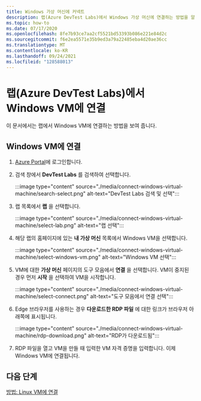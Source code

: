 ```yaml
---
title: Windows 가상 머신에 커넥트
description: 랩(Azure DevTest Labs)에서 Windows 가상 머신에 연결하는 방법을 알아봅니다.
ms.topic: how-to
ms.date: 07/17/2020
ms.openlocfilehash: 8fe7b93ce7aa2cf5521bd53393b086e221e84d2c
ms.sourcegitcommit: f6e2ea5571e35b9ed3a79a22485eba4d20ae36cc
ms.translationtype: MT
ms.contentlocale: ko-KR
ms.lasthandoff: 09/24/2021
ms.locfileid: "128588013"
---
```

# <a name="connect-to-a-windows-vm-in-your-lab-azure-devtest-labs"></a>랩(Azure DevTest Labs)에서 Windows VM에 연결
이 문서에서는 랩에서 Windows VM에 연결하는 방법을 보여 줍니다. 

## <a name="connect-to-a-windows-vm"></a>Windows VM에 연결
1. [Azure Portal](https://portal.azure.com)에 로그인합니다.
1. 검색 창에서 **DevTest Labs** 를 검색하여 선택합니다. 

    :::image type="content" source="./media/connect-windows-virtual-machine/search-select.png" alt-text="DevTest Labs 검색 및 선택":::    
1. 랩 목록에서 **랩** 을 선택합니다.

    :::image type="content" source="./media/connect-windows-virtual-machine/select-lab.png" alt-text="랩 선택":::            
1. 해당 랩의 홈페이지에 있는 **내 가상 머신** 목록에서 Windows VM을 선택합니다. 

    :::image type="content" source="./media/connect-windows-virtual-machine/select-windows-vm.png" alt-text="Windows VM 선택":::                
1. VM에 대한 **가상 머신** 페이지의 도구 모음에서 **연결** 을 선택합니다. VM이 중지된 경우 먼저 **시작** 을 선택하여 VM을 시작합니다.

    :::image type="content" source="./media/connect-windows-virtual-machine/select-connect.png" alt-text="도구 모음에서 연결 선택":::                    
1. Edge 브라우저를 사용하는 경우 **다운로드한 RDP 파일** 에 대한 링크가 브라우저 아래쪽에 표시됩니다. 

    :::image type="content" source="./media/connect-windows-virtual-machine/rdp-download.png" alt-text="RDP가 다운로드됨":::                        
1. RDP 파일을 열고 VM을 만들 때 입력한 VM 자격 증명을 입력합니다. 이제 Windows VM에 연결됩니다. 

## <a name="next-steps"></a>다음 단계
[방법: Linux VM에 연결](connect-linux-virtual-machine.md)
